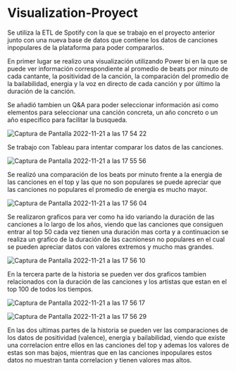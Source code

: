 # Visualization-Proyect

Se utiliza la ETL de Spotify con la que se trabajo en el proyecto anterior junto con una nueva base de datos que contiene los datos de canciones inpopulares de la plataforma para poder compararlos.

En primer lugar se realizo una visualización utilizando Power bi en la que se puede ver información correspondiente al promedio de beats por minuto de cada cantante, la positividad de la canción, la comparación del promedio de la bailabilidad, energia y la voz en directo de cada canción y por último la duración de la canción.

Se añadió tambien un Q&A para poder seleccionar información asi como elementos para seleccionar una canción concreta, un año concreto o un año especifico para facilitar la busqueda.

![Captura de Pantalla 2022-11-21 a las 17 54 22](https://user-images.githubusercontent.com/114060666/203113944-85574d5a-1bd9-4807-938c-402e094f64b6.png)

Se trabajo con Tableau para intentar comparar los datos de las canciones.

![Captura de Pantalla 2022-11-21 a las 17 55 56](https://user-images.githubusercontent.com/114060666/203114396-b9e29075-7eed-48d8-84c9-516023772db7.png)

Se realizó una comparación de los beats por minuto frente a la energia de las canciones en el top y las que no son populares se puede apreciar que las canciones no populares el promedio de energia es mucho mayor.

![Captura de Pantalla 2022-11-21 a las 17 56 04](https://user-images.githubusercontent.com/114060666/203116422-b7f6ffb3-af54-4e07-9563-84041a307342.png)

Se realizaron graficos para ver como ha ido variando la duración de las canciones a lo largo de los años, viendo que las canciones que consiguen entrar al top 50 cada vez tienen una duración mas corta y a continuacion se realiza un grafico de la duración de las cacnionesn no populares en el cual se pueden apreciar datos con valores extremos y mucho mas grandes.


![Captura de Pantalla 2022-11-21 a las 17 56 10](https://user-images.githubusercontent.com/114060666/203116763-71b5dbdc-3089-4c14-8612-2c13e7b6588d.png)

En la tercera parte de la historia se pueden ver dos graficos tambien relacionados con la duración de las canciones y los artistas que estan en el top 100 de todos los tiempos.


![Captura de Pantalla 2022-11-21 a las 17 56 17](https://user-images.githubusercontent.com/114060666/203117037-f96426a1-0282-42a6-9950-35aff13076cc.png)



![Captura de Pantalla 2022-11-21 a las 17 56 29](https://user-images.githubusercontent.com/114060666/203117055-cce49036-d3d9-4339-a680-6c9682433eff.png)

En las dos ultimas partes de la historia se pueden ver las comparaciones de los datos de positividad (valence), energia y bailabilidad, viendo que existe una correlacion entre ellos en las canciones del top y ademas los valores de estas son mas bajos, mientras que en las canciones inpopulares estos datos no muestran tanta correlacion y tienen valores mas altos.
